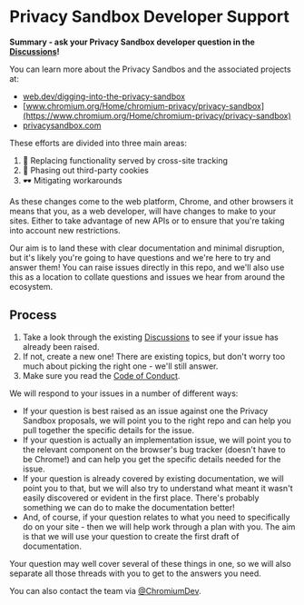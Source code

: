 # Privacy Sandbox Developer Support

**Summary - ask your Privacy Sandbox developer question in the [Discussions](https://github.com/GoogleChromeLabs/privacy-sandbox-dev-support/discussions)!**

You can learn more about the Privacy Sandbos and the associated projects at:

* [web.dev/digging-into-the-privacy-sandbox](https://web.dev/digging-into-the-privacy-sandbox/)
* [www.chromium.org/Home/chromium-privacy/privacy-sandbox](https://www.chromium.org/Home/chromium-privacy/privacy-sandbox)
* [privacysandbox.com](https://privacysandbox.com/)

These efforts are divided into three main areas:

1. 🧰 Replacing functionality served by cross-site tracking
2. 🍪 Phasing out third-party cookies
3. 🕶️ Mitigating workarounds

As these changes come to the web platform, Chrome, and other browsers it means
that you, as a web developer, will have changes to make to your sites. Either to
take advantage of new APIs or to ensure that you're taking into account
new restrictions.

Our aim is to land these with clear documentation and minimal disruption, but
it's likely you're going to have questions and we're here to try and answer
them! You can raise issues directly in this repo, and we'll also use this as a
location to collate questions and issues we hear from around the ecosystem.

## Process

1. Take a look through the existing [Discussions](https://github.com/GoogleChromeLabs/privacy-sandbox-dev-support/discussions)
   to see if your issue has already been raised.
2. If not, create a new one! There are existing topics, but don't worry too much
   about picking the right one - we'll still answer.
3. Make sure you read the [Code of Conduct](https://github.com/GoogleChromeLabs/privacy-sandbox-dev-support/blob/main/code-of-conduct.md).

We will respond to your issues in a number of different ways:

* If your question is best raised as an issue against one the Privacy Sandbox
  proposals, we will point you to the right repo and can help you pull together
  the specific details for the issue.
* If your question is actually an implementation issue, we will point you to the
  relevant component on the browser's bug tracker (doesn't have to be Chrome!)
  and can help you get the specific details needed for the issue.
* If your question is already covered by existing documentation, we will point
  you to that, but we will also try to understand what meant it wasn't easily
  discovered or evident in the first place. There's probably something we can do
  to make the documentation better!
* And, of course, if your question relates to what you need to specifically do
  on your site - then we will help work through a plan with you. The aim is that
  we will use your question to create the first draft of documentation.

Your question may well cover several of these things in one, so we will also
separate all those threads with you to get to the answers you need.

You can also contact the team via
[@ChromiumDev](https://twitter.com/ChromiumDev).
